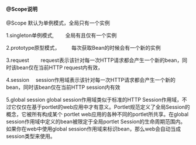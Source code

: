 #### @Scope说明

@Scope 默认为单例模式，全局只有一个实例

1.singleton单例模式,
　　全局有且仅有一个实例

2.prototype原型模式，
　　每次获取Bean的时候会有一个新的实例

3.request　　
    request表示该针对每一次HTTP请求都会产生一个新的bean，同时该bean仅在当前HTTP request内有效，

4.session　
    session作用域表示该针对每一次HTTP请求都会产生一个新的bean，同时该bean仅在当前HTTP session内有效

5.global session
    global session作用域类似于标准的HTTP Session作用域，不过它仅仅在基于portlet的web应用中才有意义。Portlet规范定义了全局Session的概念，它被所有构成某个 portlet web应用的各种不同的portlet所共享。在global session作用域中定义的bean被限定于全局portlet Session的生命周期范围内。如果你在web中使用global session作用域来标识bean，那么web会自动当成session类型来使用。
